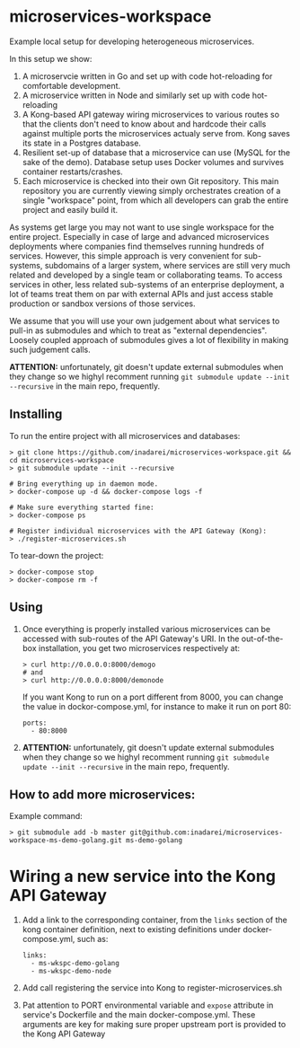 # microservices-workspace
Example local setup for developing heterogeneous microservices.

In this setup we show:

1. A microservcie written in Go and set up with code hot-reloading for 
   comfortable development. 
2. A microservice written in Node and similarly set up with code hot-reloading
3. A Kong-based API gateway wiring microservices to various routes so that
   the clients don't need to know about and hardcode their calls against multiple 
   ports the microservices actualy serve from. Kong saves its state in a Postgres database.
4. Resilient set-up of database that a microservice can use (MySQL for the sake of the demo).
   Database setup uses Docker volumes and survives container restarts/crashes.
5. Each microservice is checked into their own Git repository. This main repository 
   you are currently viewing simply orchestrates creation of a single "workspace" 
   point, from which all developers can grab the entire project and easily build it.

As systems get large you may not want to use single workspace for the entire project.
Especially in case of large and advanced microservices deployments where companies find
themselves running hundreds of services. However, this simple approach is very convenient
for sub-systems, subdomains of a larger system, where services are still very much
related and developed by a single team or collaborating teams. To access services 
in other, less related sub-systems of an enterprise deployment, a lot of teams treat 
them on par with external APIs and just access stable production or sandbox versions
of those services. 

We assume that you will use your own judgement about what services to pull-in as submodules
and which to treat as "external dependencies". Loosely coupled approach of submodules
gives a lot of flexibility in making such judgement calls.

**ATTENTION:** unfortunately, git doesn't update external submodules when they change
so we highyl recomment running `git submodule update --init --recursive` in the
main repo, frequently.

## Installing

To run the entire project with all microservices and databases:

```
> git clone https://github.com/inadarei/microservices-workspace.git && cd microservices-workspace
> git submodule update --init --recursive

# Bring everything up in daemon mode. 
> docker-compose up -d && docker-compose logs -f

# Make sure everything started fine:
> docker-compose ps

# Register individual microservices with the API Gateway (Kong):
> ./register-microservices.sh
```

To tear-down the project:

```
> docker-compose stop
> docker-compose rm -f 
```

## Using

1. Once everything is properly installed various microservices can be
   accessed with sub-routes of the API Gateway's URI. In the out-of-the-box
   installation, you get two microservices respectively at:

   ```
   > curl http://0.0.0.0:8000/demogo
   # and
   > curl http://0.0.0.0:8000/demonode
   ```

   If you want Kong to run on a port different from 8000, you can change
   the value in dockor-compose.yml, for instance to make it run on port 80:

   ```
   ports:
     - 80:8000
   ```

2. **ATTENTION:** unfortunately, git doesn't update external submodules when they change
so we highyl recomment running `git submodule update --init --recursive` in the
main repo, frequently. 

## How to add more microservices:

Example command:

```
> git submodule add -b master git@github.com:inadarei/microservices-workspace-ms-demo-golang.git ms-demo-golang
```

# Wiring a new service into the Kong API Gateway

1. Add a link to the corresponding container, from the 
   `links` section of the kong container definition, next
   to existing definitions under docker-compose.yml, such as:

   ```
   links:
     - ms-wkspc-demo-golang
     - ms-wkspc-demo-node
   ```

2. Add call registering the service into Kong to register-microservices.sh
3. Pat attention to PORT environmental variable and `expose` attribute in service's
   Dockerfile and the main docker-compose.yml. These arguments are key for
   making sure proper upstream port is provided to the Kong API Gateway